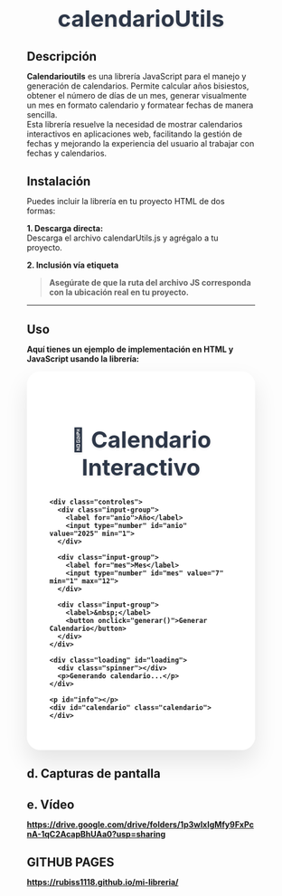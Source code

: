 # calendarioUtils
## Descripción
**Calendarioutils** es una librería JavaScript para el manejo y generación de calendarios. Permite calcular años bisiestos, obtener el número de días de un mes, generar visualmente un mes en formato calendario y formatear fechas de manera sencilla.  
Esta librería resuelve la necesidad de mostrar calendarios interactivos en aplicaciones web, facilitando la gestión de fechas y mejorando la experiencia del usuario al trabajar con fechas y calendarios.

## Instalación

Puedes incluir la librería en tu proyecto HTML de dos formas:

**1. Descarga directa:**  
Descarga el archivo calendarUtils.js y agrégalo a tu proyecto.

**2. Inclusión vía etiqueta <script>:**  
html
<script src="miLibreria.js"></script>

> Asegúrate de que la ruta del archivo JS corresponda con la ubicación real en tu proyecto.

---

## Uso
Aquí tienes un ejemplo de implementación en HTML y JavaScript usando la librería:
<!DOCTYPE html>
<html lang="es">
<head>
  <meta charset="UTF-8">
  <meta name="viewport" content="width=device-width, initial-scale=1.0">
  <title>Calendario Interactivo</title>
  <script src="calendarUtils.js"></script>
  <style>
    * {
      margin: 0;
      padding: 0;
      box-sizing: border-box;
    }

    body {
      font-family: 'Inter', -apple-system, BlinkMacSystemFont, 'Segoe UI', Roboto, sans-serif;
      background: linear-gradient(135deg, #667eea 0%, #764ba2 100%);
      min-height: 100vh;
      padding: 20px;
      color: #333;
    }

    .container {
      max-width: 800px;
      margin: 0 auto;
      background: rgba(255, 255, 255, 0.95);
      backdrop-filter: blur(10px);
      border-radius: 24px;
      box-shadow: 0 20px 40px rgba(0, 0, 0, 0.1);
      padding: 40px;
    }

    h1 {
      text-align: center;
      font-size: 2.5rem;
      font-weight: 700;
      color: #2d3748;
      margin-bottom: 30px;
      text-shadow: 0 2px 4px rgba(0, 0, 0, 0.1);
    }

    .controles {
      display: flex;
      justify-content: center;
      gap: 20px;
      margin-bottom: 30px;
      flex-wrap: wrap;
    }

    .input-group {
      display: flex;
      flex-direction: column;
      gap: 8px;
    }

    label {
      font-weight: 600;
      color: #4a5568;
      font-size: 0.9rem;
      text-transform: uppercase;
      letter-spacing: 0.5px;
    }

    input[type="number"] {
      padding: 12px 16px;
      border: 2px solid #e2e8f0;
      border-radius: 12px;
      font-size: 1rem;
      transition: all 0.3s ease;
      background: white;
      width: 120px;
    }

    input[type="number"]:focus {
      outline: none;
      border-color: #667eea;
      box-shadow: 0 0 0 3px rgba(102, 126, 234, 0.1);
      transform: translateY(-2px);
    }

    button {
      padding: 12px 24px;
      background: linear-gradient(135deg, #667eea 0%, #764ba2 100%);
      color: white;
      border: none;
      border-radius: 12px;
      font-size: 1rem;
      font-weight: 600;
      cursor: pointer;
      transition: all 0.3s ease;
      text-transform: uppercase;
      letter-spacing: 0.5px;
      box-shadow: 0 4px 15px rgba(102, 126, 234, 0.3);
    }

    button:hover {
      transform: translateY(-2px);
      box-shadow: 0 8px 25px rgba(102, 126, 234, 0.4);
    }

    button:active {
      transform: translateY(0);
    }

    #info {
      text-align: center;
      font-size: 1.1rem;
      font-weight: 500;
      color: #4a5568;
      margin-bottom: 30px;
      padding: 16px;
      background: linear-gradient(135deg, #f7fafc 0%, #edf2f7 100%);
      border-radius: 12px;
      border-left: 4px solid #667eea;
    }

    .calendario {
      display: grid;
      grid-template-columns: repeat(7, 1fr);
      gap: 8px;
      max-width: 500px;
      margin: 0 auto;
      background: white;
      padding: 20px;
      border-radius: 16px;
      box-shadow: 0 10px 30px rgba(0, 0, 0, 0.1);
    }

    .calendario div {
      aspect-ratio: 1;
      display: flex;
      align-items: center;
      justify-content: center;
      font-weight: 600;
      border-radius: 8px;
      transition: all 0.3s ease;
      cursor: pointer;
      position: relative;
      overflow: hidden;
    }

    .encabezado {
      background: linear-gradient(135deg, #667eea 0%, #764ba2 100%);
      color: white;
      font-size: 0.9rem;
      font-weight: 700;
      text-transform: uppercase;
      letter-spacing: 0.5px;
      cursor: default;
    }

    .vacio {
      background: transparent;
      cursor: default;
    }

    .calendario div:not(.encabezado):not(.vacio) {
      background: linear-gradient(135deg, #f7fafc 0%, #edf2f7 100%);
      border: 2px solid #e2e8f0;
      font-size: 1rem;
      color: #2d3748;
    }

    .calendario div:not(.encabezado):not(.vacio):hover {
      background: linear-gradient(135deg, #667eea 0%, #764ba2 100%);
      color: white;
      transform: scale(1.05);
      box-shadow: 0 5px 15px rgba(102, 126, 234, 0.3);
    }

    .hoy {
      background: linear-gradient(135deg, #48bb78 0%, #38a169 100%) !important;
      color: white !important;
      box-shadow: 0 0 0 3px rgba(72, 187, 120, 0.3);
      animation: pulse 2s infinite;
    }

    @keyframes pulse {
      0%, 100% { transform: scale(1); }
      50% { transform: scale(1.05); }
    }

    .fin-semana {
      background: linear-gradient(135deg, #fed7e2 0%, #fbb6ce 100%) !important;
      color: #97266d !important;
    }

    .fin-semana:hover {
      background: linear-gradient(135deg, #d53f8c 0%, #b83280 100%) !important;
      color: white !important;
    }

    @media (max-width: 600px) {
      .container {
        padding: 20px;
        margin: 10px;
      }

      h1 {
        font-size: 2rem;
      }

      .controles {
        flex-direction: column;
        align-items: center;
      }

      .calendario {
        gap: 4px;
        padding: 15px;
      }

      input[type="number"] {
        width: 100px;
      }
    }

    .loading {
      display: none;
      text-align: center;
      padding: 20px;
    }

    .spinner {
      border: 4px solid #f3f3f3;
      border-top: 4px solid #667eea;
      border-radius: 50%;
      width: 40px;
      height: 40px;
      animation: spin 1s linear infinite;
      margin: 0 auto 10px;
    }

    @keyframes spin {
      0% { transform: rotate(0deg); }
      100% { transform: rotate(360deg); }
    }
  </style>
</head>
<body>
  <div class="container">
    <h1>📅 Calendario Interactivo</h1>

    <div class="controles">
      <div class="input-group">
        <label for="anio">Año</label>
        <input type="number" id="anio" value="2025" min="1">
      </div>
      
      <div class="input-group">
        <label for="mes">Mes</label>
        <input type="number" id="mes" value="7" min="1" max="12">
      </div>
      
      <div class="input-group">
        <label>&nbsp;</label>
        <button onclick="generar()">Generar Calendario</button>
      </div>
    </div>

    <div class="loading" id="loading">
      <div class="spinner"></div>
      <p>Generando calendario...</p>
    </div>

    <p id="info"></p>
    <div id="calendario" class="calendario"></div>
  </div>
</body>
</html>

## d. Capturas de pantalla

## e. Vídeo
https://drive.google.com/drive/folders/1p3wIxIgMfy9FxPcnA-1qC2AcapBhUAa0?usp=sharing


## GITHUB PAGES
https://rubiss1118.github.io/mi-libreria/
